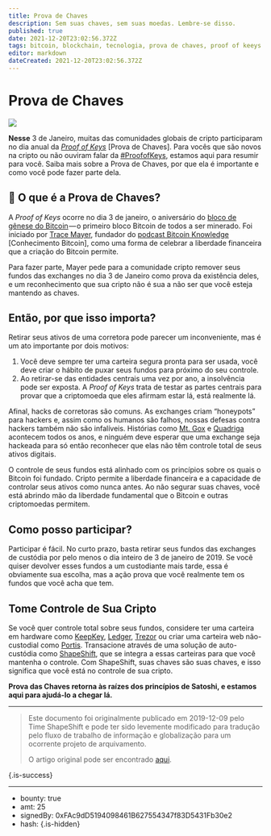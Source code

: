 ```yaml
---
title: Prova de Chaves
description: Sem suas chaves, sem suas moedas. Lembre-se disso.
published: true
date: 2021-12-20T23:02:56.372Z
tags: bitcoin, blockchain, tecnologia, prova de chaves, proof of keeys
editor: markdown
dateCreated: 2021-12-20T23:02:56.372Z
---
```


# Prova de Chaves

![](https://assets.website-files.com/5e9a09610b7dce71f87f7f17/5e9a22e1cd75789885c05ccd_5e997106692e5889e55b112e_1_DfZj3E-B5K--NZT9w8owyg.png)

**Nesse** 3 de Janeiro, muitas das comunidades globais de cripto participaram no dia anual da [*Proof of Keys*](https://www.proofofkeys.com/) [Prova de Chaves]. Para vocês que são novos na cripto ou não ouviram falar da [#ProofofKeys](https://twitter.com/hashtag/ProofofKeys?src=hashtag_click), estamos aqui para resumir para você. Saiba mais sobre a Prova de Chaves, por que ela é importante e como você pode fazer parte dela.

##  🔑 O que é a Prova de Chaves?

A *Proof of Keys* ocorre no dia 3 de janeiro, o aniversário do [bloco de gênese do Bitcoin](https://www.investopedia.com/terms/g/genesis-block.asp) — o primeiro bloco Bitcoin de todos a ser minerado. Foi iniciado por [Trace Mayer](https://twitter.com/TraceMayer), fundador do [podcast Bitcoin Knowledge](https://twitter.com/bitcoinkn) [Conhecimento Bitcoin], como uma forma de celebrar a liberdade financeira que a criação do Bitcoin permite.

Para fazer parte, Mayer pede para a comunidade cripto remover seus fundos das exchanges no dia 3 de Janeiro como prova da existência deles, e um reconhecimento que sua cripto não é sua a não ser que você esteja mantendo as chaves.

##  Então, por que isso importa?

Retirar seus ativos de uma corretora pode parecer um inconveniente, mas é um ato importante por dois motivos:

1. Você deve sempre ter uma carteira segura pronta para ser usada, você deve criar o hábito de puxar seus fundos para próximo do seu controle.
2. Ao retirar-se das entidades centrais uma vez por ano, a insolvência pode ser exposta. A *Proof of Keys* trata de testar as partes centrais para provar que a criptomoeda que eles afirmam estar lá, está realmente lá.

Afinal, hacks de corretoras são comuns. As exchanges criam “honeypots” para hackers e, assim como os humanos são falhos, nossas defesas contra hackers também não são infalíveis. Histórias como [Mt. Gox](https://www.wired.com/2014/03/bitcoin-exchange/) e [Quadriga](https://www.coindesk.com/quadriga-creditor-protection-filing) acontecem todos os anos, e ninguém deve esperar que uma exchange seja hackeada para só então reconhecer que elas não têm controle total de seus ativos digitais.

O controle de seus fundos está alinhado com os princípios sobre os quais o Bitcoin foi fundado. Cripto permite a liberdade financeira e a capacidade de controlar seus ativos como nunca antes. Ao não segurar suas chaves, você está abrindo mão da liberdade fundamental que o Bitcoin e outras criptomoedas permitem.

## Como posso participar?

Participar é fácil. No curto prazo, basta retirar seus fundos das exchanges de custódia por pelo menos o dia inteiro de 3 de janeiro de 2019. Se você quiser devolver esses fundos a um custodiante mais tarde, essa é obviamente sua escolha, mas a ação prova que você realmente tem os fundos que você acha que tem.

## Tome Controle de Sua Cripto

Se você quer controle total sobre seus fundos, considere ter uma carteira em hardware como [KeepKey](https://pages.shapeshift.com/keepkey/), [Ledger](https://pages.shapeshift.com/ledger/), [Trezor](https://pages.shapeshift.com/trezor/) ou criar uma carteira web não-custodial como [Portis](https://pages.shapeshift.com/portis_wallet/). Transacione através de uma solução de auto-custódia como [ShapeShift](http://shapeshift.com), que se integra a essas carteiras para que você mantenha o controle. Com ShapeShift, suas chaves são suas chaves, e isso significa que você está no controle de sua cripto.

**Prova das Chaves retorna às raízes dos princípios de Satoshi, e estamos aqui para ajudá-lo a chegar lá.**<br/>

---
> Este documento foi originalmente publicado em 2019-12-09 pelo Time ShapeShift e pode ter sido levemente modificado para tradução pelo fluxo de trabalho de informação e globalização para um ocorrente projeto de arquivamento.
>
> O artigo original pode ser encontrado [aqui](https://shapeshift.com/library/proof-of-keys).

{.is-success}

---

- bounty: true
- amt: 25
- signedBy: 0xFAc9dD5194098461B627554347f83D5431Fb30e2
- hash: 
{.is-hidden}
